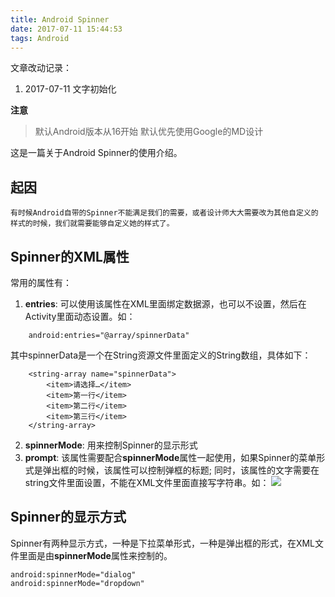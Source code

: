```yaml
---
title: Android Spinner
date: 2017-07-11 15:44:53
tags: Android
---
```

文章改动记录：
1. 2017-07-11 文字初始化

**注意**
> 默认Android版本从16开始
> 默认优先使用Google的MD设计

这是一篇关于Android Spinner的使用介绍。
## 起因
    有时候Android自带的Spinner不能满足我们的需要，或者设计师大大需要改为其他自定义的样式的时候，我们就需要能够自定义她的样式了。
## Spinner的XML属性
常用的属性有：
1. **entries**: 可以使用该属性在XML里面绑定数据源，也可以不设置，然后在Activity里面动态设置。如：
```
    android:entries="@array/spinnerData"
```
其中spinnerData是一个在String资源文件里面定义的String数组，具体如下：
```
    <string-array name="spinnerData">
        <item>请选择…</item>
        <item>第一行</item>
        <item>第二行</item>
        <item>第三行</item>
    </string-array>
```
2. **spinnerMode**: 用来控制Spinner的显示形式
3. **prompt**: 该属性需要配合**spinnerMode**属性一起使用，如果Spinner的菜单形式是弹出框的时候，该属性可以控制弹框的标题; 同时，该属性的文字需要在string文件里面设置，不能在XML文件里面直接写字符串。如：
![](/images/android_spinner.png)

## Spinner的显示方式
Spinner有两种显示方式，一种是下拉菜单形式，一种是弹出框的形式，在XML文件里面是由**spinnerMode**属性来控制的。
```
android:spinnerMode="dialog"
android:spinnerMode="dropdown"
```
